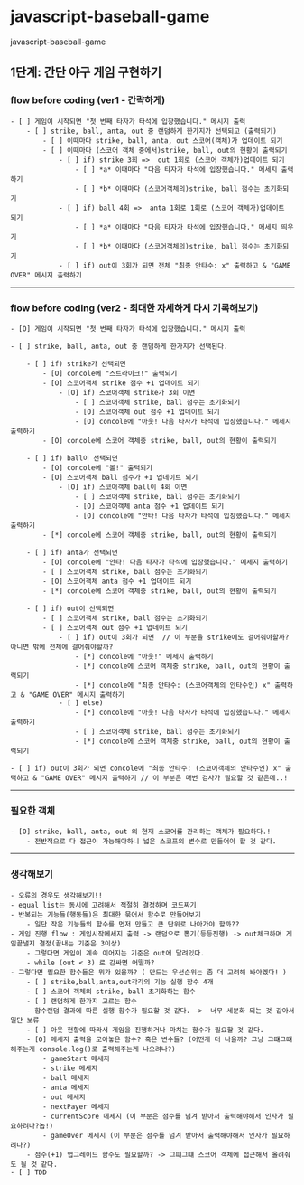 # javascript-baseball-game
javascript-baseball-game

## 1단계: 간단 야구 게임 구현하기
###  flow before coding (ver1 - 간략하게)
    - [ ] 게임이 시작되면 "첫 번째 타자가 타석에 입장했습니다." 메시지 출력
        - [ ] strike, ball, anta, out 중 랜덤하게 한가지가 선택되고 (출력되기)
            - [ ] 이때마다 strike, ball, anta, out 스코어(객체)가 업데이트 되기
            - [ ] 이때마다 (스코어 객체 중에서)strike, ball, out의 현황이 출력되기
                - [ ] if) strike 3회 =>  out 1회로 (스코어 객체가)업데이트 되기
                    - [ ] *a* 이때마다 "다음 타자가 타석에 입장했습니다." 메세지 출력하기
                    - [ ] *b* 이때마다 (스코어객체의)strike, ball 점수는 초기화되기
                - [ ] if) ball 4회 =>  anta 1회로 1회로 (스코어 객체가)업데이트 되기
                    - [ ] *a* 이때마다 "다음 타자가 타석에 입장했습니다." 메세지 띄우기
                    - [ ] *b* 이때마다 (스코어객체의)strike, ball 점수는 초기화되기
                - [ ] if) out이 3회가 되면 전체 "최종 안타수: x" 출력하고 & "GAME OVER" 메시지 출력하기

***

###  flow before coding (ver2 - 최대한 자세하게 다시 기록해보기)
    - [O] 게임이 시작되면 "첫 번째 타자가 타석에 입장했습니다." 메시지 출력
    
    - [ ] strike, ball, anta, out 중 랜덤하게 한가지가 선택된다.
    
        - [ ] if) strike가 선택되면 
            - [O] concole에 "스트라이크!" 출력되기
            - [O] 스코어객체 strike 점수 +1 업데이트 되기
                - [O] if) 스코어객체 strike가 3회 이면
                    - [ ] 스코어객체 strike, ball 점수는 초기화되기
                    - [O] 스코어객체 out 점수 +1 업데이트 되기
                    - [O] concole에 "아웃! 다음 타자가 타석에 입장했습니다." 메세지 출력하기
            - [O] concole에 스코어 객체중 strike, ball, out의 현황이 출력되기
            
        - [ ] if) ball이 선택되면 
            - [O] concole에 "볼!" 출력되기
            - [O] 스코어객체 ball 점수가 +1 업데이트 되기
                - [O] if) 스코어객체 ball이 4회 이면
                    - [ ] 스코어객체 strike, ball 점수는 초기화되기
                    - [O] 스코어객체 anta 점수 +1 업데이트 되기
                    - [O] concole에 "안타! 다음 타자가 타석에 입장했습니다." 메세지 출력하기
            - [*] concole에 스코어 객체중 strike, ball, out의 현황이 출력되기
                
        - [ ] if) anta가 선택되면 
            - [O] concole에 "안타! 다음 타자가 타석에 입장했습니다." 메세지 출력하기
            - [ ] 스코어객체 strike, ball 점수는 초기화되기
            - [O] 스코어객체 anta 점수 +1 업데이트 되기
            - [*] concole에 스코어 객체중 strike, ball, out의 현황이 출력되기

        - [ ] if) out이 선택되면 
            - [ ] 스코어객체 strike, ball 점수는 초기화되기
            - [ ] 스코어객체 out 점수 +1 업데이트 되기
                - [ ] if) out이 3회가 되면  // 이 부분을 strike에도 걸어줘야할까?아니면 밖에 전체에 걸어줘야할까?
                    - [*] concole에 "아웃!" 메세지 출력하기
                    - [*] concole에 스코어 객체중 strike, ball, out의 현황이 출력되기
                    - [*] concole에 "최종 안타수: (스코어객체의 안타수인) x" 출력하고 & "GAME OVER" 메시지 출력하기
                - [ ] else) 
                    - [*] concole에 "아웃! 다음 타자가 타석에 입장했습니다." 메세지 출력하기
                    - [ ] 스코어객체 strike, ball 점수는 초기화되기
                    - [*] concole에 스코어 객체중 strike, ball, out의 현황이 출력되기
                    
    - [ ] if) out이 3회가 되면 concole에 "최종 안타수: (스코어객체의 안타수인) x" 출력하고 & "GAME OVER" 메시지 출력하기 // 이 부분은 매번 검사가 필요할 것 같은데..!

*** 
    
### 필요한 객체
    - [O] strike, ball, anta, out 의 현재 스코어를 관리하는 객체가 필요하다.!
        - 전반적으로 다 접근이 가능해야하니 넓은 스코프의 변수로 만들어야 할 것 같다.

*** 
    
### 생각해보기
    - 오류의 경우도 생각해보기!!
    - equal list는 동시에 고려해서 적절히 결정하며 코드짜기
    - 반복되는 기능들(행동들)은 최대한 묶어서 함수로 만들어보기
        - 일단 작은 기능들의 함수를 먼저 만들고 큰 단위로 나아가야 할까??
    - 게임 진행 flow : 게임시작메세지 출력 -> 랜덤으로 뽑기(등등진행) -> out체크하며 게임끝낼지 결정(끝내는 기준은 3이상)
        - 그렇다면 게임이 계속 이어지는 기준은 out에 달려있다.
        - while (out < 3) 로 감싸면 어떨까? 
    - 그렇다면 필요한 함수들은 뭐가 있을까? ( 만드는 우선순위는 좀 더 고려해 봐야겠다! )
        - [ ] strike,ball,anta,out각각의 기능 실행 함수 4개
        - [ ] 스코어 객체의 strike, ball 초기화하는 함수
        - [ ] 랜덤하게 한가지 고르는 함수
        - 함수랜덤 결과에 따른 실행 함수가 필요할 것 같다. ->  너무 세분화 되는 것 같아서 일단 보류
        - [ ] 아웃 현황에 따라서 게임을 진행하거나 마치는 함수가 필요할 것 같다.
        - [O] 메세지 출력을 모아놓은 함수? 혹은 변수들? (어떤게 더 나을까? 그냥 그떄그떄 해주는게 console.log()로 출력해주는게 나으려나?)
            - gameStart 메세지
            - strike 메세지 
            - ball 메세지
            - anta 메세지
            - out 메세지
            - nextPayer 메세지
            - currentScore 메세지 (이 부분은 점수를 넘겨 받아서 출력해야해서 인자가 필요하려나?놉!)
            - gameOver 메세지 (이 부분은 점수를 넘겨 받아서 출력해야해서 인자가 필요하려나?)
        - 점수(+1) 업그레이드 함수도 필요할까? -> 그떄그떄 스코어 객체에 접근해서 올려줘도 될 것 같다.
    - [ ] TDD
